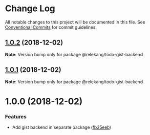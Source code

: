 # Change Log

All notable changes to this project will be documented in this file.
See [Conventional Commits](https://conventionalcommits.org) for commit guidelines.

## [1.0.2](https://github.com/relekang/todo/compare/@relekang/todo-gist-backend@1.0.1...@relekang/todo-gist-backend@1.0.2) (2018-12-02)

**Note:** Version bump only for package @relekang/todo-gist-backend





## [1.0.1](https://github.com/relekang/todo/compare/@relekang/todo-gist-backend@1.0.0...@relekang/todo-gist-backend@1.0.1) (2018-12-02)

**Note:** Version bump only for package @relekang/todo-gist-backend





# 1.0.0 (2018-12-02)


### Features

* Add gist backend in separate package ([fb35eeb](https://github.com/relekang/todo/commit/fb35eeb))
